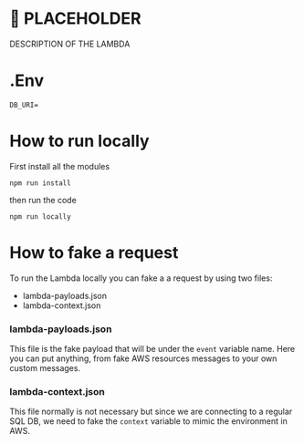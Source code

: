 # 🥳 PLACEHOLDER

DESCRIPTION OF THE LAMBDA

# .Env

```
DB_URI=
```

# How to run locally

First install all the modules
```
npm run install
```

then run the code

```
npm run locally
```

# How to fake a request

To run the Lambda locally you can fake a a request by using two files:

- lambda-payloads.json
- lambda-context.json

### lambda-payloads.json

This file is the fake payload that will be under the `event` variable name. Here you can put anything, from fake AWS resources messages to your own custom messages.

### lambda-context.json

This file normally is not necessary but since we are connecting to a regular SQL DB, we need to fake the `context` variable to mimic the environment in AWS.
